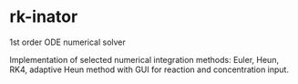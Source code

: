 # rk-inator
1st order ODE numerical solver

Implementation of selected numerical integration methods: Euler, Heun, RK4, adaptive Heun method with GUI for reaction and concentration input.
